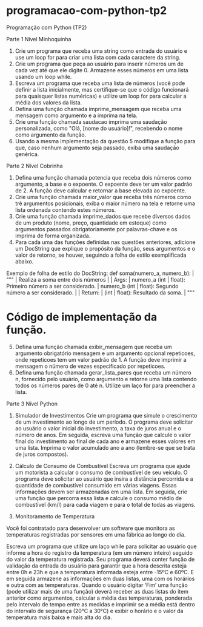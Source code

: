 # programacao-com-python-tp2
Programação com Python (TP2)

Parte 1 Nível Minhoquinha 

1. Crie um programa que receba uma string como entrada do usuário e use um loop for para criar uma lista com cada caractere da string.
2. Crie um programa que peça ao usuário para inserir números um de cada vez até que ele digite 0. Armazene esses números em uma lista usando um loop while.
3. Escreva um programa que receba uma lista de números (você pode definir a lista inicialmente, mas certifique-se que o código funcionará para quaisquer listas numéricas) e utilize um loop for para calcular a média dos valores da lista.
4. Defina uma função chamada imprime_mensagem que receba uma mensagem como argumento e a imprima na tela.
5. Crie uma função chamada saudacao imprima uma saudação personalizada, como "Olá, [nome do usuário]!", recebendo o nome como argumento da função.
6. Usando a mesma implementação da questão 5 modifique a função para que, caso nenhum argumento seja passado, exiba uma saudação genérica.


Parte 2 Nível Cobrinha

1. Defina uma função chamada potencia que receba dois números como argumento, a base e o expoente. O expoente deve ter um valor padrão de 2. A função deve calcular e retornar a base elevada ao expoente.
2. Crie uma função chamada maior_valor que receba três números como trê argumentos posicionais, exiba o maior número na tela e retorne uma lista ordenada contendo estes números.
3. Crie uma função chamada imprime_dados que recebe diversos dados de um produto (nome, preço, quantidade em estoque) como argumentos passados obrigatoriamente por palavras-chave e os imprima de forma organizada.
4. Para cada uma das funções definidas nas questões anteriores, adicione um DocString que explique o propósito da função, seus argumentos e o valor de retorno, se houver, seguindo a folha de estilo exemplificada abaixo.

Exemplo de folha de estilo do DocString:
def soma(numero_a, numero_b):
| """
| Realiza a soma entre dois números
|
| Args:
| numero_a (int | float): Primeiro número a ser considerado.
| numero_b (int | float): Segundo número a ser considerado.
|
| Return:
| (int | float): Resultado da soma.
| """
# Código de implementação da função.

5. Defina uma função chamada exibir_mensagem que receba um argumento obrigatório mensagem e um argumento opcional repeticoes, onde repeticoes tem um valor padrão de 1. A função deve imprimir a mensagem o número de vezes especificado por repeticoes.
6. Defina uma função chamada gerar_lista_pares que receba um número n, fornecido pelo usuário, como argumento e retorne uma lista contendo todos os números pares de 0 até n. Utilize um laço for para preencher a lista.


Parte 3 Nível Python

1. Simulador de Investimentos
Crie um programa que simule o crescimento de um investimento ao longo de um período. O programa deve solicitar ao usuário o valor inicial do investimento, a taxa de juros anual e o número de anos. Em seguida, escreva uma função que calcule o valor final do investimento ao final de cada ano e armazene esses valores em uma lista. Imprima o valor acumulado ano a ano (lembre-se que se trata de juros compostos).

2. Cálculo de Consumo de Combustível
Escreva um programa que ajude um motorista a calcular o consumo de combustível de seu veículo. O programa deve solicitar ao usuário que insira a distância percorrida e a quantidade de combustível consumido em várias viagens. Essas informações devem ser armazenadas em uma lista. Em seguida, crie uma função que percorra essa lista e calcule o consumo médio de combustível (km/l) para cada viagem e para o total de todas as viagens.

3. Monitoramento de Temperatura

Você foi contratado para desenvolver um software que monitora as temperaturas registradas por sensores em uma fábrica ao longo do dia. 

Escreva um programa que utilize um laço while para solicitar ao usuário que informe a hora do registro da temperatura (em um número inteiro) seguido do valor da temperatura registrada. Seu programa deverá conter função de validação da entrada do usuário para garantir que a hora descrita esteja entre 0h e 23h e que a temperatura informada esteja entre -15ºC e 60ºC. E em seguida armazene as informações em duas listas, uma com os horários e outra com as temperaturas.
Quando o usuário digitar ‘Fim’ uma função (pode utilizar mais de uma função) deverá receber as duas listas do item anterior como argumentos, calcular a média das temperaturas, ponderada pelo intervalo de tempo entre as medidas e imprimir se a média está dentro do intervalo de segurança (20°C a 30°C) e exibir o horário e o valor da temperatura mais baixa e mais alta do dia.